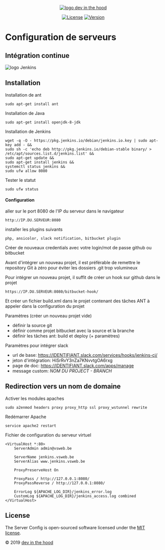 <p align="center">
    <a href="https://devinthehood.com"><img src="https://github.com/jul6art/slim-skeleton/blob/master/assets/img/logo.png?raw=true" alt="logo dev in the hood"></a>
</p>

<p align="center">
    <a href="https://opensource.org/licenses/MIT" target="_blank"><img src="https://img.shields.io/badge/License-MIT-yellow.svg" alt="License"></a>
    <a href="https://github.com/jul6art/server-config" target="_blank"><img src="https://img.shields.io/static/v1?label=stable&message=v1&color=success" alt="Version"></a>
</p>

Configuration de serveurs
=========================
Intégration continue
--------------------

![logo Jenkins](https://wiki.jenkins.io/download/attachments/2916393/logo.png?version=1&modificationDate=1302753947000&api=v2 "logo jenkins")

Installation
------------

Installation de ant
```console
sudo apt-get install ant
```
    
Installation de Java

```console
sudo apt-get install openjdk-8-jdk
```
    
Installation de Jenkins

```console
wget -q -O - https://pkg.jenkins.io/debian/jenkins.io.key | sudo apt-key add - &&
sudo sh -c 'echo deb http://pkg.jenkins.io/debian-stable binary/ > /etc/apt/sources.list.d/jenkins.list' &&
sudo apt-get update &&
sudo apt-get install jenkins &&
systemctl status jenkins &&
sudo ufw allow 8080
```
    
Tester le statut

```console
sudo ufw status
```

#### Configuration
aller sur le port 8080 de l'IP du serveur dans le navigateur

    http://IP.DU.SERVEUR:8080
    
installer les plugins suivants

    php, ansicolor, slack notification, bitbucket plugin
    
Créer de nouveaux credentials avec votre login/mot de passe github ou bitbucket
    
Avant d'intégrer un nouveau projet, il est préférable de remettre le repository Git à zéro pour éviter les dossiers .git trop volumineux

Pour intégrer un nouveau projet, il suffit de créer un hook sur github dans le projet

    https://IP.DU.SERVEUR:8080/bitbucket-hook/
    
Et créer un fichier build.xml dans le projet contenant des tâches ANT à appeler dans la configuration du projet

Paramètres (créer un nouveau projet vide)

* définir la source git
* définir comme projet bitbucket avec la source et la branche
* définir les tâches ant: build et deploy (+ paramètres)

Paramètres pour intégrer slack

* url de base: https://IDENTIFIANT.slack.com/services/hooks/jenkins-ci/
* jeton d'intégration: HiSrRvY3nZa7KNvvtgOA6rxg
* page de doc: https://IDENTIFIANT.slack.com/apps/manage
* message custom: *NOM DU PROJECT - BRANCH*
    
Redirection vers un nom de domaine
----------------------------------
Activer les modules apaches

```console
sudo a2enmod headers proxy proxy_http ssl proxy_wstunnel rewrite
```
    
Redémarrer Apache

```console
service apache2 restart
```
    
Fichier de configuration du serveur virtuel

```apacheconfig
<VirtualHost *:80>
    ServerAdmin admin@vsweb.be

    ServerName jenkins.vsweb.be
    ServerAlias www.jenkins.vsweb.be

    ProxyPreserveHost On
    
    ProxyPass / http://127.0.0.1:8080/
    ProxyPassReverse / http://127.0.0.1:8080/

    ErrorLog ${APACHE_LOG_DIR}/jenkins_error.log
    CustomLog ${APACHE_LOG_DIR}/jenkins_access.log combined
</VirtualHost>
```
   

License
-------

The Server Config is open-sourced software licensed under the [MIT license](https://opensource.org/licenses/MIT).

&copy; 2019 [dev in the hood](https://devinthehood.com)
